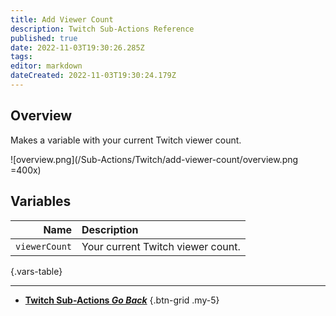 ```yaml
---
title: Add Viewer Count
description: Twitch Sub-Actions Reference
published: true
date: 2022-11-03T19:30:26.285Z
tags: 
editor: markdown
dateCreated: 2022-11-03T19:30:24.179Z
---
```


## Overview
Makes a variable with your current Twitch viewer count.

![overview.png](/Sub-Actions/Twitch/add-viewer-count/overview.png =400x)

## Variables
Name | Description
----:|:------------
`viewerCount` | Your current Twitch viewer count.
{.vars-table}

---

- [<i class="mdi mdi-chevron-left"></i>**Twitch Sub-Actions *Go Back***](/Sub-Actions/Twitch)
{.btn-grid .my-5}